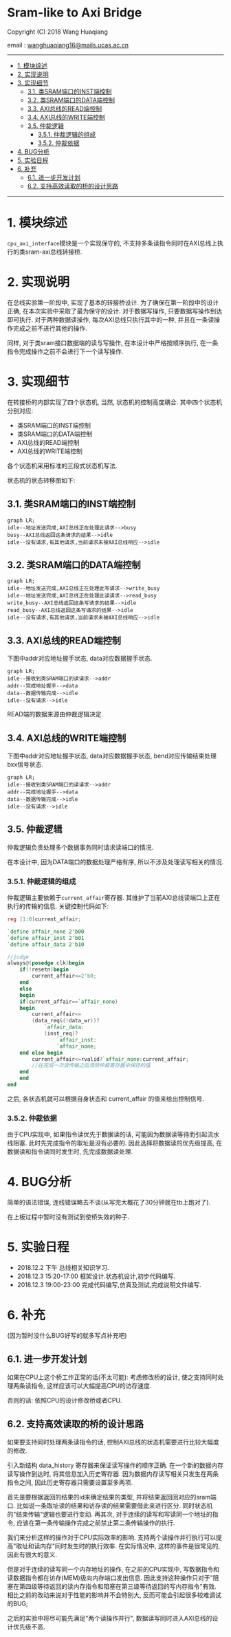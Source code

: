 Sram-like to Axi Bridge
====================

Copyright (C) 2018 Wang Huaqiang 

email : wanghuaqiang16@mails.ucas.ac.cn

***

<!-- TOC -->

- [1. 模块综述](#1-模块综述)
- [2. 实现说明](#2-实现说明)
- [3. 实现细节](#3-实现细节)
    - [3.1. 类SRAM端口的INST端控制](#31-类sram端口的inst端控制)
    - [3.2. 类SRAM端口的DATA端控制](#32-类sram端口的data端控制)
    - [3.3. AXI总线的READ端控制](#33-axi总线的read端控制)
    - [3.4. AXI总线的WRITE端控制](#34-axi总线的write端控制)
    - [3.5. 仲裁逻辑](#35-仲裁逻辑)
        - [3.5.1. 仲裁逻辑的组成](#351-仲裁逻辑的组成)
        - [3.5.2. 仲裁依据](#352-仲裁依据)
- [4. BUG分析](#4-bug分析)
- [5. 实验日程](#5-实验日程)
- [6. 补充](#6-补充)
    - [6.1. 进一步开发计划](#61-进一步开发计划)
    - [6.2. 支持高效读取的桥的设计思路](#62-支持高效读取的桥的设计思路)

<!-- /TOC -->

***

# 1. 模块综述

`cpu_axi_interface`模块是一个实现保守的, 不支持多条读指令同时在AXI总线上执行的类sram-axi总线转接桥.

# 2. 实现说明

在总线实验第一阶段中, 实现了基本的转接桥设计. 为了确保在第一阶段中的设计正确, 在本次实验中采取了最为保守的设计. 对于数据写操作, 只要数据写操作到达即可执行. 对于两种数据读操作, 每次AXI总线只执行其中的一种, 并且在一条读操作完成之前不进行其他的操作.

同样, 对于类sram接口数据端的读与写操作, 在本设计中严格按顺序执行, 在一条指令完成操作之前不会进行下一个读写操作.

# 3. 实现细节

在转接桥的内部实现了四个状态机, 当然, 状态机的控制高度耦合. 其中四个状态机分别对应:

* 类SRAM端口的INST端控制
* 类SRAM端口的DATA端控制
* AXI总线的READ端控制
* AXI总线的WRITE端控制

各个状态机采用标准的三段式状态机写法.

状态机的状态转移图如下:

## 3.1. 类SRAM端口的INST端控制

```mermaid
graph LR;
idle--地址发送完成,AXI总线正在处理此请求-->busy
busy--AXI总线返回这条请求的结果-->idle
idle--没有请求,有其他请求,当前请求未被AXI总线响应-->idle
```
## 3.2. 类SRAM端口的DATA端控制

```mermaid
graph LR;
idle--地址发送完成,AXI总线正在处理此写请求-->write_busy
idle--地址发送完成,AXI总线正在处理此读请求-->read_busy
write_busy--AXI总线返回这条写请求的结果-->idle
read_busy--AXI总线返回这条写请求的结果-->idle
idle--没有请求,有其他请求,当前请求未被AXI总线响应-->idle
```
## 3.3. AXI总线的READ端控制

下图中addr对应地址握手状态, data对应数据握手状态.

```mermaid
graph LR;
idle--接收到类SRAM端口的读请求-->addr
addr--完成地址握手-->data
data--数据传输完成-->idle
idle--没有请求-->idle
```

READ端的数据来源由仲裁逻辑决定.

## 3.4. AXI总线的WRITE端控制

下图中addr对应地址握手状态, data对应数据握手状态, bend对应传输结束处理bxx信号状态.

```mermaid
graph LR;
idle--接收到类SRAM端口的读请求-->addr
addr--完成地址握手-->data
data--数据传输完成-->idle
idle--没有请求-->idle

```

## 3.5. 仲裁逻辑

仲裁逻辑负责处理多个数据事务同时请求读端口的情况.

在本设计中, 因为DATA端口的数据处理严格有序, 所以不涉及处理读写相关的情况.

### 3.5.1. 仲裁逻辑的组成

仲裁逻辑主要依赖于`current_affair`寄存器. 其维护了当前AXI总线读端口上正在执行的传输的信息. 关键控制代码如下:

```v
reg [1:0]current_affair;

`define affair_none 2'b00
`define affair_inst 2'b01
`define affair_data 2'b10

//judge
always@(posedge clk)begin
    if(!resetn)begin
        current_affair<=2'b0;
    end
    else
    begin
    if(current_affair==`affair_none)
    begin
        current_affair<=
        (data_req&(!data_wr))?
            `affair_data:
            (inst_req)?
                `affair_inst:
                `affair_none;
    end else begin
        current_affair<=rvalid?`affair_none:current_affair;
        //在完成一次读传输之后清除仲裁寄存器中保存的值
    end
    end
end
```

之后, 各状态机就可以根据自身状态和 current_affair 的值来给出控制信号.

### 3.5.2. 仲裁依据

由于CPU实现中, 如果指令读优先于数据读的话, 可能因为数据读等待而引起流水线阻塞. 此时先完成指令的取址是没有必要的. 因此选择将数据读的优先级提高, 在数据读和指令读同时发生时, 先完成数据读处理.

<!-- 附注: 在CPU实现中, 写数据指令和读数据指令都在访存(MEM)级向内存端口发出信息. -->

# 4. BUG分析

简单的语法错误, 连线错误略去不谈(从写完大概花了30分钟就在tb上跑对了).

在上板过程中暂时没有测试到使桥失效的种子. 

# 5. 实验日程

* 2018.12.2 下午 总线相关知识学习.
* 2018.12.3 15:20-17:00 框架设计.状态机设计,初步代码编写.
* 2018.12.3 19:00-23:00 完成代码编写,仿真及测试,完成说明文件编写.

# 6. 补充

(因为暂时没什么BUG好写的就多写点补充吧)

## 6.1. 进一步开发计划

如果在CPU上这个桥工作正常的话(不太可能): 考虑修改桥的设计, 使之支持同时处理两条读指令, 这样应该可以大幅提高CPU的访存速度.

否则的话: 依照CPU的设计修改桥或者CPU.

## 6.2. 支持高效读取的桥的设计思路

如果要支持同时处理两条读指令的话, 控制AXI总线的状态机需要进行比较大幅度的修改. 

引入新结构 data_history 寄存器来保证读写操作的顺序正确. 在一个新的数据内存读写操作到达时, 将其信息加入历史寄存器. 因为数据内存读写相关只发生在两条指令之间, 因此历史寄存器只需要设置至多两项. 
<!-- 
```v
`define hst_none 2'b00;
`define hst_read 2'b01;
`define hst_write 2'b10;
reg [1:0]data_history[2];//init to 0
reg hist_point;//init to 0
always@(posedge clk)begin
    case({data_req,data_wr})
    2'b10://read
    begin
        if(data_history[hist_point]==hst_none)
    end
    2'b11://write
    begin

    end
    default://no transfer
    begin

    end

    endcase
end
``` -->

首先是要根据返回的结果的id来确定结果的类型, 并将结果返回回对应的sram端口. 比如说一条取址读的结果和访存读的结果需要借此来进行区分. 同时状态机的"结束传输"逻辑也要进行变动. 再其次, 对于连续的读写和写读同一个地址的指令, 应该在第一条传输操作完成之前禁止第二条传输操作的执行.

我们来分析这样的操作对于CPU实际效率的影响. 支持两个读操作并行执行可以提高"取址和读内存"同时发生时的执行效率. 在实际情况中, 这样的事件是很常见的, 因此有很大的意义.

但是对于连续的读写同一个内存地址的操作, 在之前的CPU实现中, 写数据指令和读数据指令都在访存(MEM)级向内存端口发出信息. 因此支持这种操作只对于"阻塞在第四级等待返回的读内存指令和阻塞在第三级等待返回的写内存指令"有效. 相比之前的改动来说对于性能的影响并不会特别大, 反而可能会引起很多较难调试的BUG;

之后的实验中将尽可能先满足"两个读操作并行", 数据读写同时进入AXI总线的设计优先级不高.

